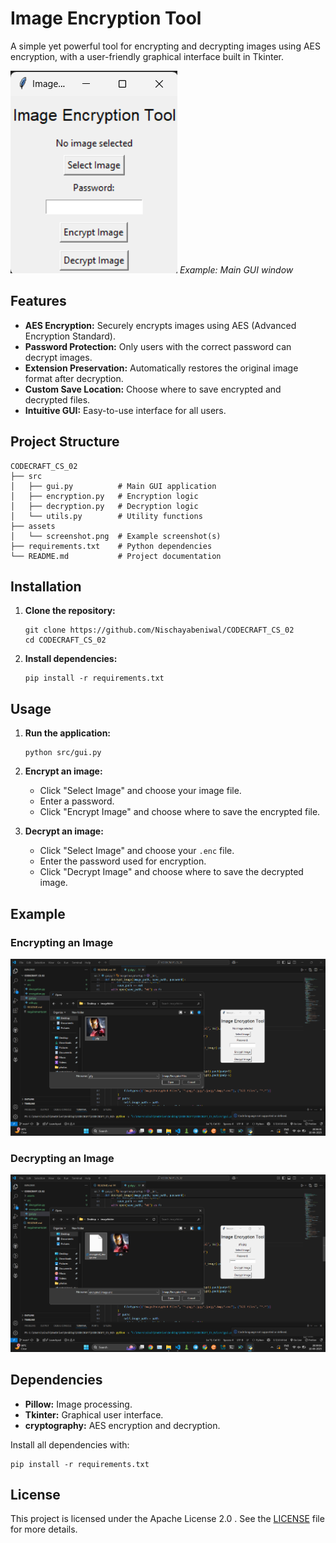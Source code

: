 # Image Encryption Tool

A simple yet powerful tool for encrypting and decrypting images using AES encryption, with a user-friendly graphical interface built in Tkinter.

![App Screenshot](assets/screenshot.png)
*Example: Main GUI window*

## Features

- **AES Encryption:** Securely encrypts images using AES (Advanced Encryption Standard).
- **Password Protection:** Only users with the correct password can decrypt images.
- **Extension Preservation:** Automatically restores the original image format after decryption.
- **Custom Save Location:** Choose where to save encrypted and decrypted files.
- **Intuitive GUI:** Easy-to-use interface for all users.

## Project Structure

```
CODECRAFT_CS_02
├── src
│   ├── gui.py          # Main GUI application
│   ├── encryption.py   # Encryption logic
│   ├── decryption.py   # Decryption logic
│   └── utils.py        # Utility functions
├── assets
│   └── screenshot.png  # Example screenshot(s)
├── requirements.txt    # Python dependencies
└── README.md           # Project documentation
```

## Installation

1. **Clone the repository:**
   ```
   git clone https://github.com/Nischayabeniwal/CODECRAFT_CS_02
   cd CODECRAFT_CS_02
   ```

2. **Install dependencies:**
   ```
   pip install -r requirements.txt
   ```

## Usage

1. **Run the application:**
   ```
   python src/gui.py
   ```

2. **Encrypt an image:**
   - Click "Select Image" and choose your image file.
   - Enter a password.
   - Click "Encrypt Image" and choose where to save the encrypted file.

3. **Decrypt an image:**
   - Click "Select Image" and choose your `.enc` file.
   - Enter the password used for encryption.
   - Click "Decrypt Image" and choose where to save the decrypted image.

## Example

### Encrypting an Image

![Encryption Example](assets/encrypt_example.png)

### Decrypting an Image

![Decryption Example](assets/decrypt_example.png)

## Dependencies

- **Pillow:** Image processing.
- **Tkinter:** Graphical user interface.
- **cryptography:** AES encryption and decryption.

Install all dependencies with:
```
pip install -r requirements.txt
```

## License

This project is licensed under the Apache License 2.0 . See the [LICENSE](LICENSE) file for more details.